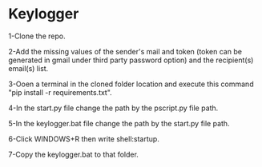# Keylogger

1-Clone the repo.

2-Add the missing values of the sender's mail and token (token can be generated in gmail under third party password option) and the recipient(s) email(s) list.

3-Ooen a terminal in the cloned folder location and execute this command "pip install -r requirements.txt".

4-In the start.py file change the path by the pscript.py file path.

5-In the keylogger.bat file change the path by the start.py file path.

6-Click WINDOWS+R then write shell:startup. 

7-Copy the keylogger.bat to that folder.

